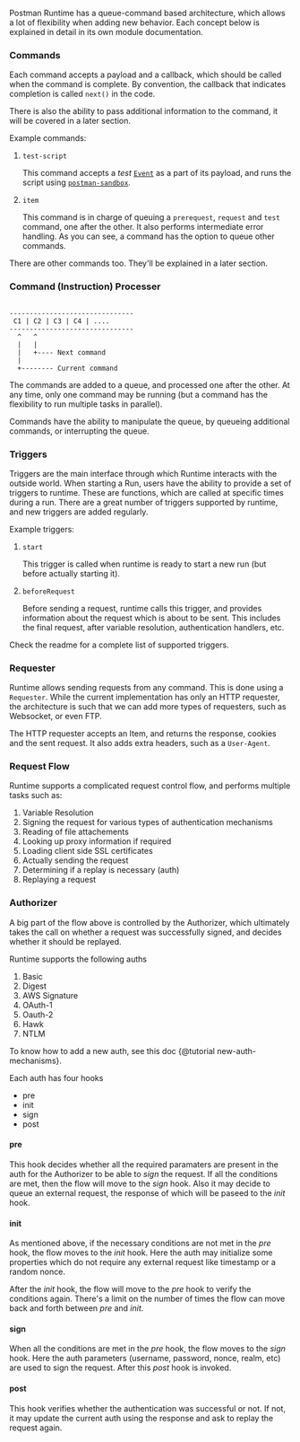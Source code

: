Postman Runtime has a queue-command based architecture, which allows a lot of flexibility
when adding new behavior. Each concept below is explained in detail in its own module documentation.

### Commands

Each command accepts a payload and a callback, which should be called when the command is complete. 
By convention, the callback that indicates completion is called `next()` in the code.

There is also the ability to pass additional information to the command, it will be covered in a 
later section.

Example commands:

1. `test-script`

    This command accepts a _test_ [`Event`](http://www.postmanlabs.com/postman-collection/Event.html) as a part 
    of its payload, and runs the script using [`postman-sandbox`](https://github.com/postmanlabs/postman-sandbox).

2. `item`

    This command is in charge of queuing a `prerequest`, `request` and `test` command, one after the other. It also
    performs intermediate error handling. As you can see, a command has the option to queue other commands.

There are other commands too. They'll be explained in a later section.

### Command (Instruction) Processer

```text

-------------------------------
 C1 | C2 | C3 | C4 | ....
-------------------------------
  ^   ^
  |   |
  |   +---- Next command
  |
  +-------- Current command
```

The commands are added to a queue, and processed one after the other. At any time, 
only one command may be running (but a command has the flexibility to run multiple tasks
in parallel).

Commands have the ability to manipulate the queue, by queueing additional commands, or interrupting the
queue. 

### Triggers

Triggers are the main interface through which Runtime interacts with the outside world. When starting a Run,
users have the ability to provide a set of triggers to runtime. These are functions, which are called at specific
times during a run. There are a great number of triggers supported by runtime, and new triggers are added 
regularly.

Example triggers:

1.  `start`

    This trigger is called when runtime is ready to start a new run (but before actually starting it).
    
2. `beforeRequest`

    Before sending a request, runtime calls this trigger, and provides information about the request which is 
    about to be sent. This includes the final request, after variable resolution, authentication handlers, etc.
    
Check the readme for a complete list of supported triggers.

### Requester

Runtime allows sending requests from any command. This is done using a `Requester`. While the current implementation
has only an HTTP requester, the architecture is such that we can add more types of requesters, such as
Websocket, or even FTP. 

The HTTP requester accepts an Item, and returns the response, cookies and the sent request. It also adds
extra headers, such as a `User-Agent`.

### Request Flow

Runtime supports a complicated request control flow, and performs multiple tasks such as:

1. Variable Resolution
2. Signing the request for various types of authentication mechanisms
3. Reading of file attachements
4. Looking up proxy information if required
5. Loading client side SSL certificates
6. Actually sending the request
7. Determining if a replay is necessary (auth)
8. Replaying a request

### Authorizer

A big part of the flow above is controlled by the Authorizer, which ultimately takes the call on
whether a request was successfully signed, and decides whether it should be replayed.

Runtime supports the following auths
1. Basic
2. Digest
3. AWS Signature
4. OAuth-1
5. Oauth-2
6. Hawk
7. NTLM

To know how to add a new auth, see this doc {@tutorial new-auth-mechanisms}.

Each auth has four hooks
- pre
- init
- sign
- post

#### pre
This hook decides whether all the required paramaters are present in the auth
for the Authorizer to be able to _sign_ the request.
If all the conditions are met, then the flow will move to the _sign_ hook.
Also it may decide to queue an external request, the response of which will be paseed to the _init_ hook.

#### init
As mentioned above, if the necessary conditions are not met in the _pre_ hook, the flow moves to the _init_ hook.
Here the auth may initialize some properties which do not require any external request like timestamp or a random nonce.
<!-- @TODO should we do this in the pre hook? -->

After the _init_ hook, the flow will move to the _pre_ hook to verify the conditions again.
There's a limit on the number of times the flow can move back and forth between _pre_ and _init_.
<!-- @TODO doc link to know the limit -->

#### sign
When all the conditions are met in the _pre_ hook, the flow moves to the _sign_ hook.
Here the auth parameters (username, password, nonce, realm, etc) are used to sign the request.
After this _post_ hook is invoked.

#### post
This hook verifies whether the authentication was successful or not.
If not, it may update the current auth using the response and ask to replay the request again.

